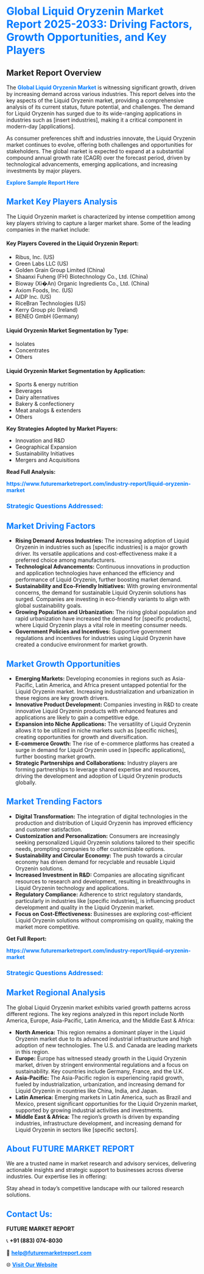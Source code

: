 <h1 style="color: #007BFF;">Global Liquid Oryzenin Market Report 2025-2033: Driving Factors, Growth Opportunities, and Key Players</h1>

<section id="overview">
<h2>Market Report Overview</h2>
<p>The <a href="https://www.futuremarketreport.com/industry-report/liquid-oryzenin-market" style="color: #007BFF; text-decoration: none;"><strong>Global Liquid Oryzenin Market</strong></a> is witnessing significant growth, driven by increasing demand across various industries. This report delves into the key aspects of the Liquid Oryzenin market, providing a comprehensive analysis of its current status, future potential, and challenges. The demand for Liquid Oryzenin has surged due to its wide-ranging applications in industries such as [insert industries], making it a critical component in modern-day [applications].</p>
<p>As consumer preferences shift and industries innovate, the Liquid Oryzenin market continues to evolve, offering both challenges and opportunities for stakeholders. The global market is expected to expand at a substantial compound annual growth rate (CAGR) over the forecast period, driven by technological advancements, emerging applications, and increasing investments by major players.</p>
</section>

<section id="overview">
<p><a href="https://www.futuremarketreport.com/request-sample/reportId=54548" style="color: #007BFF; text-decoration: none;"><strong>Explore Sample Report Here</strong></a></p>
</section>

<section id="key-players">
<h2 style="color: #007BFF;">Market Key Players Analysis</h2>
<p>The Liquid Oryzenin market is characterized by intense competition among key players striving to capture a larger market share. Some of the leading companies in the market include:</p>
<h4>Key Players Covered in the Liquid Oryzenin Report:</h4>
<ul><li>Ribus, Inc. (US)</li><li>Green Labs LLC (US)</li><li>Golden Grain Group Limited (China)</li><li>Shaanxi Fuheng (FH) Biotechnology Co., Ltd. (China)</li><li>Bioway (Xi�An) Organic Ingredients Co., Ltd. (China)</li><li>Axiom Foods, Inc. (US)</li><li>AIDP Inc. (US)</li><li>RiceBran Technologies (US)</li><li>Kerry Group plc (Ireland)</li><li>BENEO GmbH (Germany)</li></ul>
<h4>Liquid Oryzenin Market Segmentation by Type:</h4>
<ul><li>Isolates</li><li>Concentrates</li><li>Others</li></ul>

<h4>Liquid Oryzenin Market Segmentation by Application:</h4>
<ul><li>Sports &amp; energy nutrition</li><li>Beverages</li><li>Dairy alternatives</li><li>Bakery &amp; confectionery</li><li>Meat analogs &amp; extenders</li><li>Others</li></ul>
<p><strong>Key Strategies Adopted by Market Players:</strong></p>
<ul>
<li>Innovation and R&D</li>
<li>Geographical Expansion</li>
<li>Sustainability Initiatives</li>
<li>Mergers and Acquisitions</li>
</ul>
</section>

<section>
<p><strong>Read Full Analysis: </strong></p><a href="https://www.futuremarketreport.com/industry-report/liquid-oryzenin-market" style="color: #007BFF; text-decoration: none;"><strong>https://www.futuremarketreport.com/industry-report/liquid-oryzenin-market</strong></a>
<h3 style="color: #007BFF;">Strategic Questions Addressed:</h3>
</section>

<section id="driving-factors">
<h2 style="color: #007BFF;">Market Driving Factors</h2>
<ul>
<li><strong>Rising Demand Across Industries:</strong> The increasing adoption of Liquid Oryzenin in industries such as [specific industries] is a major growth driver. Its versatile applications and cost-effectiveness make it a preferred choice among manufacturers.</li>
<li><strong>Technological Advancements:</strong> Continuous innovations in production and application technologies have enhanced the efficiency and performance of Liquid Oryzenin, further boosting market demand.</li>
<li><strong>Sustainability and Eco-Friendly Initiatives:</strong> With growing environmental concerns, the demand for sustainable Liquid Oryzenin solutions has surged. Companies are investing in eco-friendly variants to align with global sustainability goals.</li>
<li><strong>Growing Population and Urbanization:</strong> The rising global population and rapid urbanization have increased the demand for [specific products], where Liquid Oryzenin plays a vital role in meeting consumer needs.</li>
<li><strong>Government Policies and Incentives:</strong> Supportive government regulations and incentives for industries using Liquid Oryzenin have created a conducive environment for market growth.</li>
</ul>
</section>

<section id="growth-opportunities">
<h2 style="color: #007BFF;">Market Growth Opportunities</h2>
<ul>
<li><strong>Emerging Markets:</strong> Developing economies in regions such as Asia-Pacific, Latin America, and Africa present untapped potential for the Liquid Oryzenin market. Increasing industrialization and urbanization in these regions are key growth drivers.</li>
<li><strong>Innovative Product Development:</strong> Companies investing in R&D to create innovative Liquid Oryzenin products with enhanced features and applications are likely to gain a competitive edge.</li>
<li><strong>Expansion into Niche Applications:</strong> The versatility of Liquid Oryzenin allows it to be utilized in niche markets such as [specific niches], creating opportunities for growth and diversification.</li>
<li><strong>E-commerce Growth:</strong> The rise of e-commerce platforms has created a surge in demand for Liquid Oryzenin used in [specific applications], further boosting market growth.</li>
<li><strong>Strategic Partnerships and Collaborations:</strong> Industry players are forming partnerships to leverage shared expertise and resources, driving the development and adoption of Liquid Oryzenin products globally.</li>
</ul>
</section>

<section id="trending-factors">
<h2 style="color: #007BFF;">Market Trending Factors</h2>
<ul>
<li><strong>Digital Transformation:</strong> The integration of digital technologies in the production and distribution of Liquid Oryzenin has improved efficiency and customer satisfaction.</li>
<li><strong>Customization and Personalization:</strong> Consumers are increasingly seeking personalized Liquid Oryzenin solutions tailored to their specific needs, prompting companies to offer customizable options.</li>
<li><strong>Sustainability and Circular Economy:</strong> The push towards a circular economy has driven demand for recyclable and reusable Liquid Oryzenin solutions.</li>
<li><strong>Increased Investment in R&D:</strong> Companies are allocating significant resources to research and development, resulting in breakthroughs in Liquid Oryzenin technology and applications.</li>
<li><strong>Regulatory Compliance:</strong> Adherence to strict regulatory standards, particularly in industries like [specific industries], is influencing product development and quality in the Liquid Oryzenin market.</li>
<li><strong>Focus on Cost-Effectiveness:</strong> Businesses are exploring cost-efficient Liquid Oryzenin solutions without compromising on quality, making the market more competitive.</li>
</ul>
</section>

<section>
<p><strong>Get Full Report: </strong></p><a href="https://www.futuremarketreport.com/industry-report/liquid-oryzenin-market" style="color: #007BFF; text-decoration: none;"><strong>https://www.futuremarketreport.com/industry-report/liquid-oryzenin-market</strong></a>
<h3 style="color: #007BFF;">Strategic Questions Addressed:</h3>
</section>


<section id="regional-analysis">
<h2 style="color: #007BFF;">Market Regional Analysis</h2>
<p>The global Liquid Oryzenin market exhibits varied growth patterns across different regions. The key regions analyzed in this report include North America, Europe, Asia-Pacific, Latin America, and the Middle East & Africa:</p>
<ul>
<li><strong>North America:</strong> This region remains a dominant player in the Liquid Oryzenin market due to its advanced industrial infrastructure and high adoption of new technologies. The U.S. and Canada are leading markets in this region.</li>
<li><strong>Europe:</strong> Europe has witnessed steady growth in the Liquid Oryzenin market, driven by stringent environmental regulations and a focus on sustainability. Key countries include Germany, France, and the U.K.</li>
<li><strong>Asia-Pacific:</strong> The Asia-Pacific region is experiencing rapid growth, fueled by industrialization, urbanization, and increasing demand for Liquid Oryzenin in countries like China, India, and Japan.</li>
<li><strong>Latin America:</strong> Emerging markets in Latin America, such as Brazil and Mexico, present significant opportunities for the Liquid Oryzenin market, supported by growing industrial activities and investments.</li>
<li><strong>Middle East & Africa:</strong> The region’s growth is driven by expanding industries, infrastructure development, and increasing demand for Liquid Oryzenin in sectors like [specific sectors].</li>
</ul>
</section>

<footer>
<h2 style="color: #007BFF;">About FUTURE MARKET REPORT</h2>
<p>We are a trusted name in market research and advisory services, delivering actionable insights and strategic support to businesses across diverse industries. Our expertise lies in offering:</p>

<p>Stay ahead in today’s competitive landscape with our tailored research solutions.</p>

<h2 style="color: #007BFF;">Contact Us:</h2>
<p><strong>FUTURE MARKET REPORT</strong></p>
<p>📞 <strong>+91 (883) 074-8030</strong></p>
<p>📧 <strong><a href="mailto:help@futuremarketreport.com" style="color: #007BFF;">help@futuremarketreport.com</a></strong></p>
<p>🌐 <strong><a href="https://www.futuremarketreport.com/" style="color: #007BFF;">Visit Our Website</a></strong></p>
</footer>